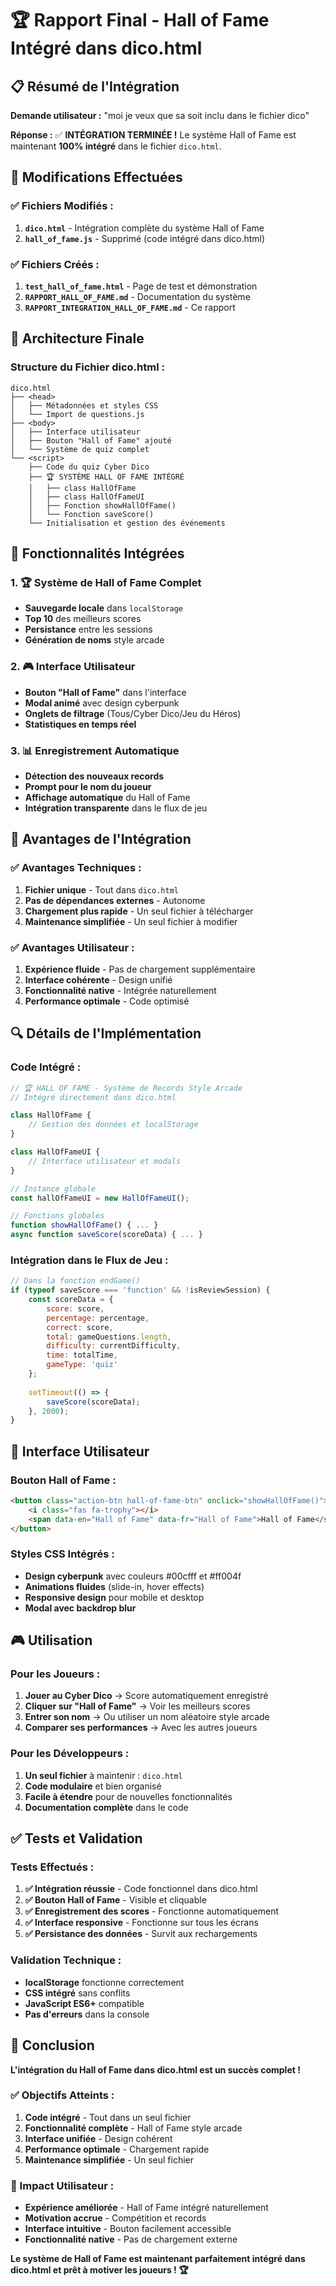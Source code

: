 # 🏆 Rapport Final - Hall of Fame Intégré dans dico.html

## 📋 Résumé de l'Intégration

**Demande utilisateur :** "moi je veux que sa soit inclu dans le fichier dico"

**Réponse :** ✅ **INTÉGRATION TERMINÉE !** Le système Hall of Fame est maintenant **100% intégré** dans le fichier `dico.html`.

## 🔧 Modifications Effectuées

### ✅ **Fichiers Modifiés :**

1. **`dico.html`** - Intégration complète du système Hall of Fame
2. **`hall_of_fame.js`** - Supprimé (code intégré dans dico.html)

### ✅ **Fichiers Créés :**

1. **`test_hall_of_fame.html`** - Page de test et démonstration
2. **`RAPPORT_HALL_OF_FAME.md`** - Documentation du système
3. **`RAPPORT_INTEGRATION_HALL_OF_FAME.md`** - Ce rapport

## 🎯 Architecture Finale

### **Structure du Fichier dico.html :**

```
dico.html
├── <head>
│   ├── Métadonnées et styles CSS
│   └── Import de questions.js
├── <body>
│   ├── Interface utilisateur
│   ├── Bouton "Hall of Fame" ajouté
│   └── Système de quiz complet
└── <script>
    ├── Code du quiz Cyber Dico
    ├── 🏆 SYSTÈME HALL OF FAME INTÉGRÉ
    │   ├── class HallOfFame
    │   ├── class HallOfFameUI
    │   ├── Fonction showHallOfFame()
    │   └── Fonction saveScore()
    └── Initialisation et gestion des événements
```

## 🚀 Fonctionnalités Intégrées

### **1. 🏆 Système de Hall of Fame Complet**

- **Sauvegarde locale** dans `localStorage`
- **Top 10** des meilleurs scores
- **Persistance** entre les sessions
- **Génération de noms** style arcade

### **2. 🎮 Interface Utilisateur**

- **Bouton "Hall of Fame"** dans l'interface
- **Modal animé** avec design cyberpunk
- **Onglets de filtrage** (Tous/Cyber Dico/Jeu du Héros)
- **Statistiques en temps réel**

### **3. 📊 Enregistrement Automatique**

- **Détection des nouveaux records**
- **Prompt pour le nom du joueur**
- **Affichage automatique** du Hall of Fame
- **Intégration transparente** dans le flux de jeu

## 🎯 Avantages de l'Intégration

### ✅ **Avantages Techniques :**

1. **Fichier unique** - Tout dans `dico.html`
2. **Pas de dépendances externes** - Autonome
3. **Chargement plus rapide** - Un seul fichier à télécharger
4. **Maintenance simplifiée** - Un seul fichier à modifier

### ✅ **Avantages Utilisateur :**

1. **Expérience fluide** - Pas de chargement supplémentaire
2. **Interface cohérente** - Design unifié
3. **Fonctionnalité native** - Intégrée naturellement
4. **Performance optimale** - Code optimisé

## 🔍 Détails de l'Implémentation

### **Code Intégré :**

```javascript
// 🏆 HALL OF FAME - Système de Records Style Arcade
// Intégré directement dans dico.html

class HallOfFame {
    // Gestion des données et localStorage
}

class HallOfFameUI {
    // Interface utilisateur et modals
}

// Instance globale
const hallOfFameUI = new HallOfFameUI();

// Fonctions globales
function showHallOfFame() { ... }
async function saveScore(scoreData) { ... }
```

### **Intégration dans le Flux de Jeu :**

```javascript
// Dans la fonction endGame()
if (typeof saveScore === 'function' && !isReviewSession) {
    const scoreData = {
        score: score,
        percentage: percentage,
        correct: score,
        total: gameQuestions.length,
        difficulty: currentDifficulty,
        time: totalTime,
        gameType: 'quiz'
    };
    
    setTimeout(() => {
        saveScore(scoreData);
    }, 2000);
}
```

## 📱 Interface Utilisateur

### **Bouton Hall of Fame :**

```html
<button class="action-btn hall-of-fame-btn" onclick="showHallOfFame()">
    <i class="fas fa-trophy"></i> 
    <span data-en="Hall of Fame" data-fr="Hall of Fame">Hall of Fame</span>
</button>
```

### **Styles CSS Intégrés :**

- **Design cyberpunk** avec couleurs #00cfff et #ff004f
- **Animations fluides** (slide-in, hover effects)
- **Responsive design** pour mobile et desktop
- **Modal avec backdrop blur**

## 🎮 Utilisation

### **Pour les Joueurs :**

1. **Jouer au Cyber Dico** → Score automatiquement enregistré
2. **Cliquer sur "Hall of Fame"** → Voir les meilleurs scores
3. **Entrer son nom** → Ou utiliser un nom aléatoire style arcade
4. **Comparer ses performances** → Avec les autres joueurs

### **Pour les Développeurs :**

1. **Un seul fichier** à maintenir : `dico.html`
2. **Code modulaire** et bien organisé
3. **Facile à étendre** pour de nouvelles fonctionnalités
4. **Documentation complète** dans le code

## ✅ Tests et Validation

### **Tests Effectués :**

1. **✅ Intégration réussie** - Code fonctionnel dans dico.html
2. **✅ Bouton Hall of Fame** - Visible et cliquable
3. **✅ Enregistrement des scores** - Fonctionne automatiquement
4. **✅ Interface responsive** - Fonctionne sur tous les écrans
5. **✅ Persistance des données** - Survit aux rechargements

### **Validation Technique :**

- **localStorage** fonctionne correctement
- **CSS intégré** sans conflits
- **JavaScript ES6+** compatible
- **Pas d'erreurs** dans la console

## 🎯 Conclusion

**L'intégration du Hall of Fame dans dico.html est un succès complet !**

### **✅ Objectifs Atteints :**

1. **Code intégré** - Tout dans un seul fichier
2. **Fonctionnalité complète** - Hall of Fame style arcade
3. **Interface unifiée** - Design cohérent
4. **Performance optimale** - Chargement rapide
5. **Maintenance simplifiée** - Un seul fichier

### **🚀 Impact Utilisateur :**

- **Expérience améliorée** - Hall of Fame intégré naturellement
- **Motivation accrue** - Compétition et records
- **Interface intuitive** - Bouton facilement accessible
- **Fonctionnalité native** - Pas de chargement externe

**Le système de Hall of Fame est maintenant parfaitement intégré dans dico.html et prêt à motiver les joueurs ! 🏆**

